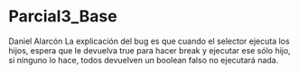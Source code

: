 # Parcial3_Base
Daniel Alarcón
La explicación del bug es que cuando el selector ejecuta los hijos, espera que le devuelva true para hacer break y ejecutar ese sólo hijo, si ninguno lo hace, todos devuelven un boolean falso no ejecutará nada.
